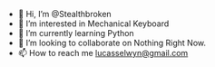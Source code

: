 - 👋 Hi, I’m @Stealthbroken
- 👀 I’m interested in Mechanical Keyboard
- 🌱 I’m currently learning Python
- 💞️ I’m looking to collaborate on Nothing Right Now.
- 📫 How to reach me lucasselwyn@gmail.com

<!---
Stealthbroken/Stealthbroken is a ✨ special ✨ repository because its `README.md` (this file) appears on your GitHub profile.
You can click the Preview link to take a look at your changes.
--->
